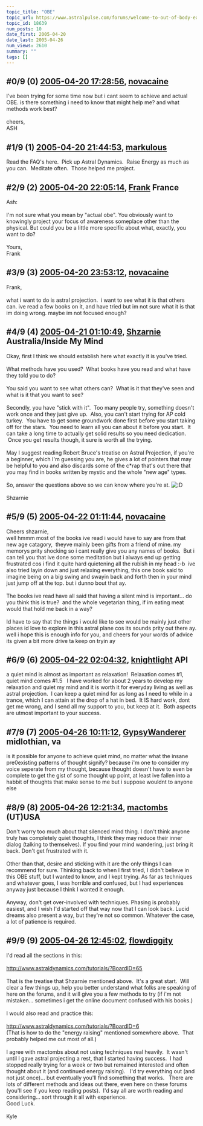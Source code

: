 ```yaml
---
topic_title: "OBE"
topic_url: https://www.astralpulse.com/forums/welcome-to-out-of-body-experiences!/obe-18639
topic_id: 18639
num_posts: 10
date_first: 2005-04-20
date_last: 2005-04-26
num_views: 2610
summary: ""
tags: []
---
```


## \#0/9 (0) [2005-04-20 17:28:56](https://www.astralpulse.com/forums/index.php?msg=161145), [novacaine](https://www.astralpulse.com/forums/profile/?u=8892)  ##
<section>
I've been trying for some time now but i cant seem to achieve and actual OBE. is there something i need to know that might help me? and what methods work best?
<br>
<br>
cheers,
<br>
ASH
</section>

## \#1/9 (1) [2005-04-20 21:44:53](https://www.astralpulse.com/forums/index.php?msg=161164), [markulous](https://www.astralpulse.com/forums/profile/?u=7426)  ##
<section>
Read the FAQ's here.  Pick up Astral Dynamics.  Raise Energy as much as you can.  Meditate often.  Those helped me project.
</section>

## \#2/9 (2) [2005-04-20 22:05:14](https://www.astralpulse.com/forums/index.php?msg=161167), [Frank](https://www.astralpulse.com/forums/profile/?u=359) France ##
<section>
Ash:
<br>
<br>
I'm not sure what you mean by "actual obe". You obviously want to knowingly project your focus of awareness someplace other than the physical. But could you be a little more specific about what, exactly, you want to do?
<br>
<br>
Yours,
<br>
Frank
</section>

## \#3/9 (3) [2005-04-20 23:53:12](https://www.astralpulse.com/forums/index.php?msg=161186), [novacaine](https://www.astralpulse.com/forums/profile/?u=8892)  ##
<section>
Frank,
<br>
<br>
what i want to do is astral projection.  i want to see what it is that others can. ive read a few books on it, and have tried but im not sure what it is that im doing wrong. maybe im not focused enough?
</section>

## \#4/9 (4) [2005-04-21 01:10:49](https://www.astralpulse.com/forums/index.php?msg=161193), [Shzarnie](https://www.astralpulse.com/forums/profile/?u=8849) Australia/Inside My Mind ##
<section>
Okay, first I think we should establish here what exactly it is you've tried.
<br>
<br>
What methods have you used?  What books have you read and what have they told you to do?
<br>
<br>
You said you want to see what others can?  What is it that they've seen and what is it that you want to see?
<br>
<br>
Secondly, you have "stick with it".  Too many people try, something doesn't work once and they just give up.  Also, you can't start trying for AP cold turkey.  You have to get some groundwork done first before you start taking off for the stars.  You need to learn all you can about it before you start.  It can take a long time to actually get solid results so you need dedication.  Once you get results though, it sure is worth all the trying.
<br>
<br>
May I suggest reading Robert Bruce's treatise on Astral Projection, if you're a beginner, which I'm guessing you are, he gives a lot of pointers that may be helpful to you and also discards some of the c*rap that's out there that you may find in books written by mystic and the whole "new age" types.
<br>
<br>
So, answer the questions above so we can know where you're at.
<img alt=":D" class="smiley" src="https://www.astralpulse.com/forums/Smileys/fugue/cheesy.png" title="Cheesy"/>
<br>
<br>
Shzarnie
</section>

## \#5/9 (5) [2005-04-22 01:11:44](https://www.astralpulse.com/forums/index.php?msg=161348), [novacaine](https://www.astralpulse.com/forums/profile/?u=8892)  ##
<section>
Cheers shzarnie,
<br>
well hmmm most of the books ive read i would have to say are from that new age catagory,  theyve mainly been gifts from a friend of mine. my memorys prity shocking so i cant really give you any names of books.  But i can tell you that ive done some meditation but i always end up getting frustrated cos i find it quite hard quietening all the rubish in my head :-b  ive also tried layin down and just relaxing everything, this one book said to imagine being on a big swing and swayin back and forth then in your mind just jump off at the top. but i dunno bout that ay.
<br>
<br>
The books ive read have all said that having a silent mind is important... do you think this is true?  and the whole vegetarian thing, if im eating meat would that hold me back in a way?
<br>
<br>
Id have to say that the things i would like to see would be mainly just other places id love to explore in this astral plane cos its sounds prity out there ay. well i hope this is enough info for you, and cheers for your words of advice its given a bit more drive ta keep on tryin ay
</section>

## \#6/9 (6) [2005-04-22 02:04:32](https://www.astralpulse.com/forums/index.php?msg=161355), [knightlight](https://www.astralpulse.com/forums/profile/?u=8736) API ##
<section>
a quiet mind is almost as important as relaxation!  Relaxation comes #1, quiet mind comes #1.5   I have worked for about 2 years to develop my relaxation and quiet my mind and it is worth it for everyday living as well as astral projection.  I can keep a quiet mind for as long as I need to while in a trance, which I can attain at the drop of a hat in bed.  It IS hard work, dont get me wrong, and I send all my support to you, but keep at it.  Both aspects are utmost important to your success.
</section>

## \#7/9 (7) [2005-04-26 10:11:12](https://www.astralpulse.com/forums/index.php?msg=161875), [GypsyWanderer](https://www.astralpulse.com/forums/profile/?u=7856) midlothian, va ##
<section>
is it possible for anyone to achieve quiet mind, no matter what the insane pre0existing patterns of thought signify? because i'm one to consider my voice seperate from my thought, because thought doesn't have to even be complete to get the gist of some thought up point, at least ive fallen into a habbit of thoughts that make sense to me but i suppose wouldnt to anyone else
</section>

## \#8/9 (8) [2005-04-26 12:21:34](https://www.astralpulse.com/forums/index.php?msg=161890), [mactombs](https://www.astralpulse.com/forums/profile/?u=5553) (UT)USA ##
<section>
Don't worry too much about that silenced mind thing. I don't think anyone truly has completely quiet thoughts, I think they may reduce their inner dialog (talking to themselves). If you find your mind wandering, just bring it back. Don't get frustrated with it.
<br>
<br>
Other than that, desire and sticking with it are the only things I can recommend for sure. Thinking back to when I first tried, I didn't believe in this OBE stuff, but I wanted to know, and I kept trying. As far as techniques and whatever goes, I was horrible and confused, but I had experiences anyway just because I think I wanted it enough.
<br>
<br>
Anyway, don't get over-involved with techniques. Phasing is probably easiest, and I wish I'd started off that way now that I can look back. Lucid dreams also present a way, but they're not so common. Whatever the case, a lot of patience is required.
</section>

## \#9/9 (9) [2005-04-26 12:45:02](https://www.astralpulse.com/forums/index.php?msg=161894), [flowdiggity](https://www.astralpulse.com/forums/profile/?u=8346)  ##
<section>
I'd read all the sections in this:
<br>
<br>
<a class="bbc_link" href="http://www.astraldynamics.com/tutorials/?BoardID=65" rel="noopener" target="_blank">
 http://www.astraldynamics.com/tutorials/?BoardID=65
</a>
<br>
<br>
That is the treatise that Shzarnie mentioned above.  It's a great start.  Will clear a few things up, help you better understand what folks are speaking of here on the forums, and it will give you a few methods to try (if i'm not mistaken... sometimes i get the online document confused with his books.)
<br>
<br>
I would also read and practice this:
<br>
<br>
<a class="bbc_link" href="http://www.astraldynamics.com/tutorials/?BoardID=6" rel="noopener" target="_blank">
 http://www.astraldynamics.com/tutorials/?BoardID=6
</a>
<br>
(That is how to do the "energy raising" mentioned somewhere above.  That probably helped me out most of all.)
<br>
<br>
I agree with mactombs about not using techniques real heavily.  It wasn't until I gave astral projecting a rest, that I started having success.  I had stopped really trying for a week or two but remained interested and often thought about it (and continued energy raising).   I'd try everything out (and not just once)... but eventually you'll find something that works.   There are lots of different methods and ideas out there, even here on these forums (you'll see if you keep reading posts).  I'd say all are worth reading and considering... sort through it all with experience.
<br>
Good Luck.
<br>
<br>
Kyle
</section>